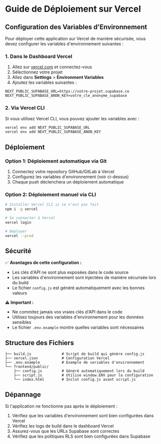# Guide de Déploiement sur Vercel

## Configuration des Variables d'Environnement

Pour déployer cette application sur Vercel de manière sécurisée, vous devez configurer les variables d'environnement suivantes :

### 1. Dans le Dashboard Vercel

1. Allez sur [vercel.com](https://vercel.com) et connectez-vous
2. Sélectionnez votre projet
3. Allez dans **Settings** > **Environment Variables**
4. Ajoutez les variables suivantes :

```
NEXT_PUBLIC_SUPABASE_URL=https://votre-projet.supabase.co
NEXT_PUBLIC_SUPABASE_ANON_KEY=votre_cle_anonyme_supabase
```

### 2. Via Vercel CLI

Si vous utilisez Vercel CLI, vous pouvez ajouter les variables avec :

```bash
vercel env add NEXT_PUBLIC_SUPABASE_URL
vercel env add NEXT_PUBLIC_SUPABASE_ANON_KEY
```

## Déploiement

### Option 1: Déploiement automatique via Git

1. Connectez votre repository GitHub/GitLab à Vercel
2. Configurez les variables d'environnement (voir ci-dessus)
3. Chaque push déclenchera un déploiement automatique

### Option 2: Déploiement manuel via CLI

```bash
# Installer Vercel CLI si ce n'est pas fait
npm i -g vercel

# Se connecter à Vercel
vercel login

# Déployer
vercel --prod
```

## Sécurité

✅ **Avantages de cette configuration :**
- Les clés d'API ne sont plus exposées dans le code source
- Les variables d'environnement sont injectées de manière sécurisée lors du build
- Le fichier `config.js` est généré automatiquement avec les bonnes valeurs

⚠️ **Important :**
- Ne commitez jamais vos vraies clés d'API dans le code
- Utilisez toujours des variables d'environnement pour les données sensibles
- Le fichier `.env.example` montre quelles variables sont nécessaires

## Structure des Fichiers

```
├── build.js              # Script de build qui génère config.js
├── vercel.json           # Configuration Vercel
├── .env.example          # Exemple de variables d'environnement
└── frontend/public/
    ├── config.js         # Généré automatiquement lors du build
    ├── script.js         # Utilise window.ENV pour la configuration
    └── index.html        # Inclut config.js avant script.js
```

## Dépannage

Si l'application ne fonctionne pas après le déploiement :

1. Vérifiez que les variables d'environnement sont bien configurées dans Vercel
2. Vérifiez les logs de build dans le dashboard Vercel
3. Assurez-vous que les URLs Supabase sont correctes
4. Vérifiez que les politiques RLS sont bien configurées dans Supabase
